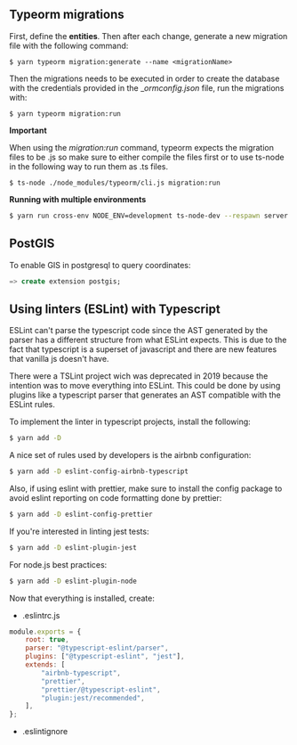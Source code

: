 ## Typeorm migrations

First, define the **entities**. Then after each change, generate a new migration
file with the following command:

```
$ yarn typeorm migration:generate --name <migrationName>
```

Then the migrations needs to be executed in order to create the database with the credentials
provided in the \__ormconfig.json_ file, run the migrations with:

```
$ yarn typeorm migration:run
```

**Important**

When using the _migration:run_ command, typeorm expects the migration files to be .js so make sure to either compile the files first or
to use ts-node in the following way to run them as .ts files.

```
$ ts-node ./node_modules/typeorm/cli.js migration:run
```

**Running with multiple environments**

```bash
$ yarn run cross-env NODE_ENV=development ts-node-dev --respawn server.ts
```

## PostGIS

To enable GIS in postgresql to query coordinates:

```sql
=> create extension postgis;
```

## Using linters (ESLint) with Typescript

ESLint can't parse the typescript code since the AST generated by the parser has a different structure from what ESLint expects. This is due
to the fact that typescript is a superset of javascript and there are new features that vanilla js doesn't have.

There were a TSLint project wich was deprecated in 2019 because the intention was to move everything into ESLint. This could be done
by using plugins like a typescript parser that generates an AST compatible with the ESLint rules.

To implement the linter in typescript projects, install the following:

```bash
$ yarn add -D
```

A nice set of rules used by developers is the airbnb configuration:

```bash
$ yarn add -D eslint-config-airbnb-typescript
```

Also, if using eslint with prettier, make sure to install the config package to avoid eslint reporting on code formatting done by prettier:

```bash
$ yarn add -D eslint-config-prettier
```

If you're interested in linting jest tests:

```bash
$ yarn add -D eslint-plugin-jest
```

For node.js best practices:

```bash
$ yarn add -D eslint-plugin-node
```

Now that everything is installed, create:

- .eslintrc.js

```javascript
module.exports = {
	root: true,
	parser: "@typescript-eslint/parser",
	plugins: ["@typescript-eslint", "jest"],
	extends: [
		"airbnb-typescript",
		"prettier",
		"prettier/@typescript-eslint",
		"plugin:jest/recommended",
	],
};
```

- .eslintignore
